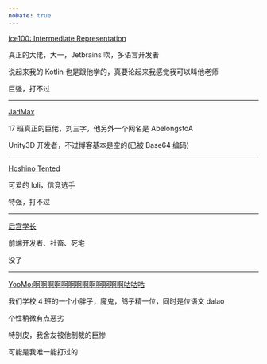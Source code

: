 ```yaml
---
noDate: true
---
```


[ice100: Intermediate Representation](https://ice1000.org)

真正的大佬，大一，Jetbrains 吹，多语言开发者

说起来我的 Kotlin 也是跟他学的，真要论起来我感觉我可以叫他老师

巨强，打不过

<hr/>

[JadMax](https://jadmax.github.io)

17 班真正的巨佬，刘三字，他另外一个网名是 AbelongstoA

Unity3D 开发者，不过博客基本是空的(已被 Base64 编码)

<hr/>

[Hoshino Tented](http://blog.hoshino9.org)

可爱的 loli，信竞选手

特强，打不过

<hr/>

[后宫学长](https://haremu.com)

前端开发者、社畜、死宅

没了

<hr/>

[YooMo:啊啊啊啊啊啊啊啊啊啊啊啊啊咕咕咕](https://yoomo.github.io/)

我们学校 4 班的一个小胖子，魔鬼，鸽子精一位，同时是位语文 dalao

个性稍微有点恶劣

特别皮，我舍友被他制裁的巨惨

可能是我唯一能打过的
